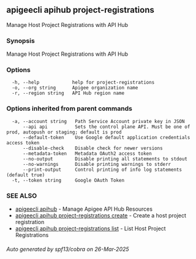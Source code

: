 ## apigeecli apihub project-registrations

Manage Host Project Registrations with API Hub

### Synopsis

Manage Host Project Registrations with API Hub

### Options

```
  -h, --help            help for project-registrations
  -o, --org string      Apigee organization name
  -r, --region string   API Hub region name
```

### Options inherited from parent commands

```
  -a, --account string   Path Service Account private key in JSON
      --api api          Sets the control plane API. Must be one of prod, autopush or staging; default is prod
      --default-token    Use Google default application credentials access token
      --disable-check    Disable check for newer versions
      --metadata-token   Metadata OAuth2 access token
      --no-output        Disable printing all statements to stdout
      --no-warnings      Disable printing warnings to stderr
      --print-output     Control printing of info log statements (default true)
  -t, --token string     Google OAuth Token
```

### SEE ALSO

* [apigeecli apihub](apigeecli_apihub.md)	 - Manage Apigee API Hub Resources
* [apigeecli apihub project-registrations create](apigeecli_apihub_project-registrations_create.md)	 - Create a host project registration
* [apigeecli apihub project-registrations list](apigeecli_apihub_project-registrations_list.md)	 - List Host Project Registrations

###### Auto generated by spf13/cobra on 26-Mar-2025
